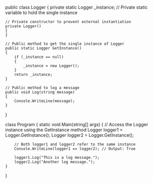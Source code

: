 public class Logger
{
    private static Logger _instance; // Private static variable to hold the single instance

    // Private constructor to prevent external instantiation
    private Logger()
    {
    }

    // Public method to get the single instance of Logger
    public static Logger GetInstance()
    {
        if (_instance == null)
        {
            _instance = new Logger();
        }
        return _instance;
    }

    // Public method to log a message
    public void Log(string message)
    {
        Console.WriteLine(message);
    }
}

class Program
{
    static void Main(string[] args)
    {
        // Access the Logger instance using the GetInstance method
        Logger logger1 = Logger.GetInstance();
        Logger logger2 = Logger.GetInstance();

        // Both logger1 and logger2 refer to the same instance
        Console.WriteLine(logger1 == logger2); // Output: True

        logger1.Log("This is a log message.");
        logger2.Log("Another log message.");
    }
}
